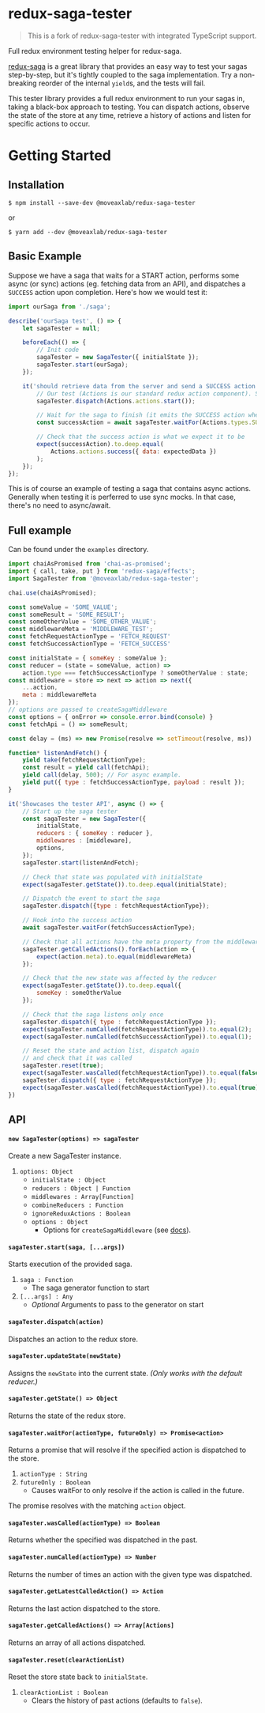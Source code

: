 # redux-saga-tester

> This is a fork of redux-saga-tester with integrated TypeScript support.

Full redux environment testing helper for redux-saga.

[redux-saga](https://github.com/yelouafi/redux-saga/) is a great library that provides an easy way to test your sagas step-by-step, but it's tightly coupled to the saga implementation. Try a non-breaking reorder of the internal `yield`s, and the tests will fail.

This tester library provides a full redux environment to run your sagas in, taking a black-box approach to testing. You can dispatch actions, observe the state of the store at any time, retrieve a history of actions and listen for specific actions to occur.

# Getting Started

## Installation

```
$ npm install --save-dev @moveaxlab/redux-saga-tester
```

or

```
$ yarn add --dev @moveaxlab/redux-saga-tester
```

## Basic Example

Suppose we have a saga that waits for a START action, performs some async (or sync) actions (eg. fetching data from an API), and dispatches a `SUCCESS` action upon completion. Here's how we would test it:

```js
import ourSaga from './saga';

describe('ourSaga test', () => {
    let sagaTester = null;

    beforeEach(() => {
        // Init code
        sagaTester = new SagaTester({ initialState });
        sagaTester.start(ourSaga);
    });

    it('should retrieve data from the server and send a SUCCESS action', async () => {
        // Our test (Actions is our standard redux action component). Start the saga with the START action
        sagaTester.dispatch(Actions.actions.start());

        // Wait for the saga to finish (it emits the SUCCESS action when its done)
        const successAction = await sagaTester.waitFor(Actions.types.SUCCESS);

        // Check that the success action is what we expect it to be
        expect(successAction).to.deep.equal(
            Actions.actions.success({ data: expectedData })
        );
    });
});
```

This is of course an example of testing a saga that contains async actions. Generally when testing it is perferred to use sync mocks. In that case, there's no need to async/await.

## Full example

Can be found under the `examples` directory.

```js
import chaiAsPromised from 'chai-as-promised';
import { call, take, put } from 'redux-saga/effects';
import SagaTester from '@moveaxlab/redux-saga-tester';

chai.use(chaiAsPromised);

const someValue = 'SOME_VALUE';
const someResult = 'SOME_RESULT';
const someOtherValue = 'SOME_OTHER_VALUE';
const middlewareMeta = 'MIDDLEWARE_TEST';
const fetchRequestActionType = 'FETCH_REQUEST'
const fetchSuccessActionType = 'FETCH_SUCCESS'

const initialState = { someKey : someValue };
const reducer = (state = someValue, action) =>
    action.type === fetchSuccessActionType ? someOtherValue : state;
const middleware = store => next => action => next({
    ...action,
    meta : middlewareMeta
});
// options are passed to createSagaMiddleware
const options = { onError => console.error.bind(console) }
const fetchApi = () => someResult;

const delay = (ms) => new Promise(resolve => setTimeout(resolve, ms))

function* listenAndFetch() {
    yield take(fetchRequestActionType);
    const result = yield call(fetchApi);
    yield call(delay, 500); // For async example.
    yield put({ type : fetchSuccessActionType, payload : result });
}

it('Showcases the tester API', async () => {
    // Start up the saga tester
    const sagaTester = new SagaTester({
        initialState,
        reducers : { someKey : reducer },
        middlewares : [middleware],
        options,
    });
    sagaTester.start(listenAndFetch);

    // Check that state was populated with initialState
    expect(sagaTester.getState()).to.deep.equal(initialState);

    // Dispatch the event to start the saga
    sagaTester.dispatch({type : fetchRequestActionType});

    // Hook into the success action
    await sagaTester.waitFor(fetchSuccessActionType);

    // Check that all actions have the meta property from the middleware
    sagaTester.getCalledActions().forEach(action => {
        expect(action.meta).to.equal(middlewareMeta)
    });

    // Check that the new state was affected by the reducer
    expect(sagaTester.getState()).to.deep.equal({
        someKey : someOtherValue
    });

    // Check that the saga listens only once
    sagaTester.dispatch({ type : fetchRequestActionType });
    expect(sagaTester.numCalled(fetchRequestActionType)).to.equal(2);
    expect(sagaTester.numCalled(fetchSuccessActionType)).to.equal(1);

    // Reset the state and action list, dispatch again
    // and check that it was called
    sagaTester.reset(true);
    expect(sagaTester.wasCalled(fetchRequestActionType)).to.equal(false);
    sagaTester.dispatch({ type : fetchRequestActionType });
    expect(sagaTester.wasCalled(fetchRequestActionType)).to.equal(true);
})
```

## API

#### `new SagaTester(options) => sagaTester`

Create a new SagaTester instance.

1. `options: Object`
   * `initialState : Object`
   * `reducers : Object | Function`
   * `middlewares : Array[Function]`
   * `combineReducers : Function`
   * `ignoreReduxActions : Boolean`
   * `options : Object`
     * Options for `createSagaMiddleware` (see [docs](https://github.com/redux-saga/redux-saga/tree/master/docs/api#createsagamiddlewareoptions)).

#### `sagaTester.start(saga, [...args])`
Starts execution of the provided saga.

1. `saga : Function`
    * The saga generator function to start
2. `[...args] : Any`
    * *Optional* Arguments to pass to the generator on start

#### `sagaTester.dispatch(action)`

Dispatches an action to the redux store.

#### `sagaTester.updateState(newState)`

Assigns the `newState` into the current state.
_(Only works with the default reducer.)_

#### `sagaTester.getState() => Object`

Returns the state of the redux store.

#### `sagaTester.waitFor(actionType, futureOnly) => Promise<action>`

Returns a promise that will resolve if the specified action is dispatched to the store.

1. `actionType : String`
2. `futureOnly : Boolean`
   * Causes waitFor to only resolve if the action is called in the future.

The promise resolves with the matching `action` object.

#### `sagaTester.wasCalled(actionType) => Boolean`

Returns whether the specified was dispatched in the past.

#### `sagaTester.numCalled(actionType) => Number`

Returns the number of times an action with the given type was dispatched.

#### `sagaTester.getLatestCalledAction() => Action`

Returns the last action dispatched to the store.

#### `sagaTester.getCalledActions() => Array[Actions]`

Returns an array of all actions dispatched.

#### `sagaTester.reset(clearActionList)`

Reset the store state back to `initialState`.

1. `clearActionList : Boolean`
   * Clears the history of past actions (defaults to `false`).
